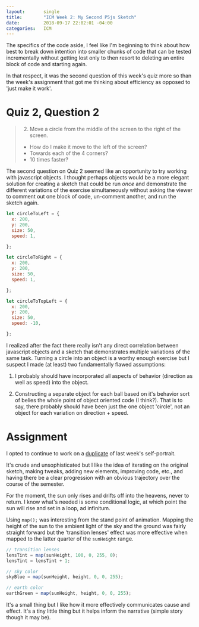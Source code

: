 ```yaml
---
layout:       single
title:        "ICM Week 2: My Second P5js Sketch"
date:         2018-09-17 22:02:01 -04:00
categories:   ICM
---
```


The specifics of the code aside, I feel like I'm beginning to think about how best to break down intention into smaller chunks of code that can be tested incrementally without getting lost only to then resort to deleting an entire block of code and starting again.

In that respect, it was the second question of this week's quiz more so than the week's assignment that got me thinking about efficiency as opposed to 'just make it work'.

# Quiz 2, Question 2

> 2. Move a circle from the middle of the screen to the right of the screen.
>   - How do I make it move to the left of the screen?
>   - Towards each of the 4 corners?
>   - 10 times faster?

The second question on Quiz 2 seemed like an opportunity to try working with javascript objects. I thought perhaps objects would be a more elegant solution for creating a sketch that could be run *once* and demonstrate the different variations of the exercise simultaneously without asking the viewer to comment out one block of code, un-comment another, and run the sketch again.

```javascript
let circleToLeft = {
  x: 200,
  y: 200,
  size: 50,
  speed: 1,

};

let circleToRight = {
  x: 200,
  y: 200,
  size: 50,
  speed: 1,

};

let circleToTopLeft = {
  x: 200,
  y: 200,
  size: 50,
  speed: -10,

};
```

I realized after the fact there really isn't any direct correlation between javascript objects and a sketch that demonstrates multiple variations of the same task. Turning a circle into an object is a worthy enough exercise but I suspect I made (at least) two fundamentally flawed assumptions:

1. I probably should have incorporated all aspects of behavior (direction as well as speed) into the object.

2. Constructing a separate object for each ball based on it's behavior sort of belies the whole point of object oriented code (I think?). That is to say, there probably should have been just the one object 'circle', not an object for each variation on direction + speed.

# Assignment

I opted to continue to work on a [duplicate](https://editor.p5js.org/nopivnick/sketches/ryCRpUad7) of last week's self-portrait.

It's crude and unsophisticated but I like the idea of iterating on the original sketch, making tweaks, adding new elements, improving code, etc., and having there be a clear progression with an obvious trajectory over the course of the semester.

For the moment, the sun only rises and drifts off into the heavens, never to return. I know what's needed is some conditional logic, at which point the sun will rise and set in a loop, ad infinitum.

Using `map();` was interesting from the stand point of animation. Mapping the height of the sun to the ambient light of the sky and the ground was fairly straight forward but the 'transition lenses' effect was more effective when mapped to the latter quarter of the `sunHeight` range.

```javascript
// transition lenses
lensTint = map(sunHeight, 100, 0, 255, 0);
lensTint = lensTint + 1;

// sky color
skyBlue = map(sunHeight, height, 0, 0, 255);

// earth color
earthGreen = map(sunHeight, height, 0, 0, 255);
```

It's a small thing but I like how it more effectively communicates cause and effect. It's a tiny little thing but it helps inform the narrative (simple story though it may be).
